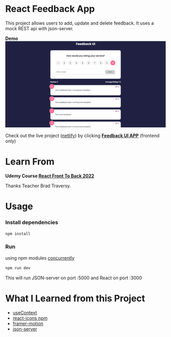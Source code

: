 # React Feedback App

This project allows users to add, update and delete feedback. It uses a mock REST api with json-server.

**Demo**
<img src='https://github.com/xxrjun/feedback-app/blob/master/demo.png' />

Check out the live project ([netlify](https://www.netlify.com/)) by clicking **[Feedback UI APP](https://rjun-feedback-project.netlify.app/)** (frontend only)

# Learn From

**Udemy Course [React Front To Back 2022](https://www.udemy.com/course/react-front-to-back-2022/)**

Thanks Teacher Brad Traversy.

# Usage

### Install dependencies

```bash
npm install
```

### Run

using npm modules [concurrently](https://www.npmjs.com/package/concurrently)
```bash
npm run dev
```

This will run JSON-server on port :5000 and React on port :3000

# What I Learned from this Project

- [useContext](https://reactjs.org/docs/legacy-context.html#how-to-use-context)
- [react-icons npm](https://www.npmjs.com/package/react-icons)
- [framer-motion](https://www.npmjs.com/package/framer-motion)
- [json-server](https://www.npmjs.com/package/json-server)
